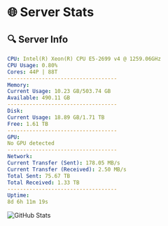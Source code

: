 # 🌐 Server Stats
## 🔍 Server Info
```yaml
CPU: Intel(R) Xeon(R) CPU E5-2699 v4 @ 1259.06GHz
CPU Usage: 0.80%
Cores: 44P | 88T
-----------------------------------
Memory:
Current Usage: 10.23 GB/503.74 GB
Available: 490.11 GB
-----------------------------------
Disk:
Current Usage: 18.89 GB/1.71 TB
Free: 1.61 TB
-----------------------------------
GPU:
No GPU detected
-----------------------------------
Network:
Current Transfer (Sent): 178.05 MB/s
Current Transfer (Received): 2.50 MB/s
Total Sent: 75.67 TB
Total Received: 1.33 TB
-----------------------------------
Uptime:
8d 6h 11m 19s
```
![GitHub Stats](https://img.shields.io/badge/Updated-2025-02-16_04:54:37-blue)